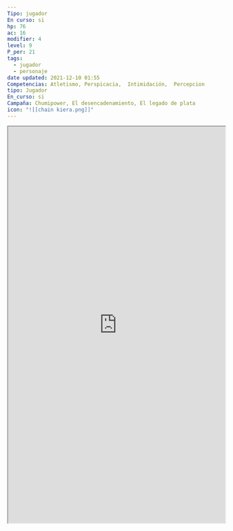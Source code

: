 ```yaml
---
Tipo: jugador
En curso: si
hp: 76
ac: 16
modifier: 4
level: 9
P_per: 21
tags:
  - jugador
  - personaje
date updated: 2021-12-10 01:55
Competencias: Atletismo, Perspicacia,  Intimidación,  Percepcion
tipo: Jugador
En_curso: si
Campaña: Chumipower, El desencadenamiento, El legado de plata
icon: "![[chain kiera.png]]"
---
```


<iframe
    height = 920
    width = 100%
    padding = 0 0
    margins = 0 0
    src="https://www.dndbeyond.com/characters/74603794"</iframe>

   ![[Kiera.jpeg||clear+hmed+right]]
# Kiera

## Stats

| STR | DEX | CON | INT | WIS | CHA |
| --- | --- | --- | --- | --- | --- |
| 8   | 18  | 14  | 10  | 16  | 13  |

## Proficiencies

#Acrobacias #Historia #Naturaleza #Percepcion #Sigilo #Trato_con_animales

## Generico

| Raza    | Edad  | Genero |
| ------- | ----- | ------ |
| Ashimar | Joven | Mujer  |

## Caracteristicas

| Rasgo Personalidad | Ideal  | Vinculo | Defecto |
| ------------------ | ------ | ------- | ------- |
| #todo              | #todo | #todo   | #todo   |

[Idiomas:: comun, gnomo, triton, infernal]

## Background

Marinero/Pirata

## Descripción
Esta tocada por Umberlee. Era de puerto Massali trabajaba de capitana de un barco comercial oportunistas, unos piratas liderados por el Capitan Barba Blanca os atacaron destruyeron su barco y mataron a su tripulación, dandola por muerta y despertaste en la orilla de su puerto. Comenzo a reunir a una tripulación, necesita dinero y contactos para comprar un barco para vengarse.

## Yeeyu
![[Hechizos Yeeyu.jpeg||clear+hmed]]

### Busqueda de Gath Igeo
La noche y el día se saludan donde Gath e Igeo nacieron, solo el aliento mostrara el sendero. Extendido sobre un puente de oro sonaran las campanas de plata. Cuando los Hijos de Gath regresen, cantando la melodía jocosa la llama sagrada prenderá el velo que oculta la Perla del Alma. Gath Igeo, la ciudadela ancestral en el centro del torbellino escarlata.

**La noche y el día se saludan donde Gath e Igeo nacieron** hace referencia al espacio, el planeta natal de los pueblos. Gath e Igeo son dos pueblos (elfos de gath y ) (githyanki y githzerai).Tras una cruenta guerra se unieron para combatir a los azotamentes.
**Extendido sobre un puente de oro sonaran las campanas de plata.** Un puente de oro fue tendido al rededor de la montaña que se encuentra entre ambos continentes

Gath e Igeo eran dos Naciones Gith Rivales que controlaba cada uno los unicos continentes de su planeta. Tras una cruenta guerra se unieron para formar un único pueblo y extenderse por el mar Astral. Debido a la cruenta guerra contra los azotamentes. Un hechizo fue lanzado para que los miembros en el exterior olvidar la lozalización del plano y de esa forma proteger su hogar.

La perla del Alma es un objeto escondido en Gath e Igeo. 

Gath Igeo es el planeta natal de los Giths una raza con la capacidad del viaje Astral mediante dragones astrales. Los Giths llegaron a las [[Islas Shamal]]  hace miles de años y poblaron las islas, de su adaptación a Aretries y la mezcla con otras razas surguieron los Elfos.

# Escrito por Olga
Historia de Kiera

Mujer, [Aasimar](http://dnd5e.wikidot.com/lineage:aasimar) Protector, [Ranger](http://dnd5e.wikidot.com/ranger) [Drakewarden](http://dnd5e.wikidot.com/ranger:drakewarden) 16 años.

  
## NAUFRAGIO EN LA COSTA DE RONCOR

La costa norte de la isla de Roncor es conocida por sus fuertes marejadas y corrientes. Esto hace que muchos barcos naufraguen al acercarse demasiado a la isla.

De ahí salí yo. No recuerdo nada porque era muy pequeña (sobre 1 año o 2) pero por lo que siempre me han dicho fue un milagro que la Tita Tak-Har consiguiese sacarme de ese barco con vida. 

Ella tampoco sabe decirme qué hizo que saltase al agua segura de que había alguien a quien salvar, siempre dice que Bahamut guiaba su cuerpo pero que ya podría haberlo guiado a una niña menos metomentodo.

Me acogió y he vivido siempre con ella en la tribu de Gath Igeo, donde ella es una de las titas más sabías que han conocido. O eso dicen al menos. Me gustaba vivir con ella, todo era siempre fácil y divertido (a pesar de lo seria que parece es la mejor bromista de la aldea) pero cuando discutíamos porque me había metido en algún lío siempre iba con la Tita Zharim. 

La tita Zharim es una dríada así que su cabaña siempre estaba llena de flores moradas de un olor dulce. Ella fue quien me enseñó a usar las plantas para curar heridas o para cazar mejor y quien me hacía entender que la Tita Tak-Har sólo me reñía por mi bien.

LA PIEDRA DEL ALMA/NACIMIENTO DE YEEYU

Cuando alcancé la mayoría de edad en la tribu las titas empezaron a llevarme de caza para enseñarme los tipos de animales que se esconden en las montañas y las costas del norte de Roncor y cómo seguirlos y atraparlos. También empecé a formar parte de las ceremonias a Bahamut. En ellas danzábamos alrededor de una perla gigante a la que llamábamos Yeo Garth, que significa Perla del Alma en élfico.

Un día, había quedado con mi amigo Erik para ir a cazar antes de la ceremonia, pero nos separamos y llegué antes al lugar de los ritos. Era raro, estaba completamente sola, pero no me sentía así. Noté que algo me llamaba desde la Perla así que me acerqué a tocarla y al hacerlo... se rompió.

Os podéis imaginar cómo se puso la Tita Tak-Har al llegar y ver que la perla estaba rota por mi culpa. Menos mal que Yee empezó a moverse dentro de la perla, haciendo que se rompiese aún más y viésemos que en realidad no era una perla, si no un huevo de dragón.

Por culpa de eso en la tribu me trataban distinto, como si fuese una persona completamente nueva. Hasta podía notar que Erik sentía celos de que Yee estuviera siempre a mi lado. Por no hablar de la cara de Samina con toda la atención y respeto que me dedicaban los habitantes más antiguos de la tribu.

Después de mucho meditarlo decidí que Yee no tenía por qué vivir sin conocer su origen y que, si las leyendas y mitos de los Antiguos eran ciertos, en la Ancestral Gath Igeo habría información sobre su familia y su paradero.

Los Antiguos es el nombre que se le da a las primeras generaciones de Gath Igeo. Una tribu de elfos de una remota región que se vio forzada a huir de la Ciudadela debido a un ataque drow, dando tumbos por las islas intentando encontrar un lugar seguro donde establecerse.

Todo esto ocurrió antes incluso de las Guerras de las Grietas, lo que ha hecho que se hayan perdido tanto los elfos de la tribu, esparcidos por las islas cuando se fueron a luchar, como el conocimiento de los anteriores emplazamientos de mi tribu. Aunque hay una canción que cuenta dónde podría estar la localización original de la Ciudadela Gath Igeo:

La noche y el día se saludan

Donde Gath e Igeo nacieron.

Allí el oculto sendero

Se mostrará ante el aliento.

Con el campeón sobre el puente de oro,

Al oír las plateadas campanas repicar,

Entonando el canto ancestral a coro

Los hijos de Gath volverán a su hogar.

El velo prenderá con la sagrada llama

Desvelando, al fin, la Perla del Alma.

Gath Igeo, la Ciudadela Ancestral,

Clavada en el Torbellino Escarlata.

EN BUSCA DE GATH IGEO

Por eso Yee y yo cogimos uno de los barcos que viajaba por una ruta mercantil al norte de la cordillera de Arkamaz hasta el Mar de Altalos. En el barco conocimos a gente majísima de todas partes del mundo, y aunque Yee es muy tímido nos acabamos haciendo amigos de Kian y Levanna. En el barco trabajamos bajo las órdenes de Sereia, una capitana muy conocida en los mares de las islas. Durante el laaaargo trayecto hasta Kalasgath, donde nos bajamos, aprendimos a leer las estrellas con Levanna y a vigilar el horizonte con Kian desde la cofa.

Como en el barco nadie había oído hablar nunca de Gath Igeo me dirigí a Crucecorrientes, donde se rumoreaba que había habido incursiones drow hacía muchísimo tiempo. Al llegar allí no encontré más que preguntas e historias sobre personas crueles que destrozaban bosques. Seguí ese rumor hasta el Bosque (al este de la Atalaya Este), un paraje completamente desolado en el que ya no quedaba nada más que cenizas y sangre. Ni pistas sobre la Ciudadela, ni de los Antiguos, ni de despiadados drows.

Buscando un lugar donde pasar la noche llegamos a Claroverde, un pueblecito muy cuco en el que había un hombre extraño viviendo en la linde del mismísimo bosque por el que llegamos al pueblo. Yee se acercó a jugar con él y desde entonces no se han separado.

KIERA

Criada por sus titas, las proveedoras de la tribu Gath Igeo, Kiera creció y vivió 14/15 años rodeada de comodidades y de gente atenta a ella.

Desde pequeña demostró ser ágil con los movimientos y certera con el arco, lo que no siempre la mantuvo lejos de los líos.

Cuando cumplió los 12 años empezó a salir con las titas a cazar y a participar en los rituales de la tribu. Dichos rituales se centran en adorar y pedir protección danzando alrededor de una gran perla mágica, un tesoro herencia de Los Antiguos.

Su carácter mimado le dio muchos problemas a la hora de tener las manos quietas cuando la curiosidad se apoderaba de ella. El gran descubrimiento llegó cuando se le antojó tocar la Yeo Garth (Perla Mágica en élfico), algo que hizo únicamente porque "le estaba llamando" según ella. La piedra empezó a brillar y calentarse, resquebrajándose. Del interior de la perla salió un pequeño dragón iridiscente, de escamas blancas brillantes y ojos de un azul cambiante, que se pegó a Kiera y se convirtió en su compañero de aventuras tanto en la tribu como en el último año fuera de ella.

- Olvidadiza
    
- Curiosa
    
- Entusiasta
    

Objetivo: Kiera se marcha de la tribu para poder encontrar el antiguo emplazamiento de Gath Igeo y así saber más del origen y la familia de YeeYu.

Subtexto: aunque Kiera haya crecido rodeada de cariño siempre sentirá que le falta información por no saber de dónde viene realmente. No quiere que Yee se sienta desplazado por no conocer sus orígenes y por eso cree que encontrará respuestas a de dónde salió Yee y dónde está su familia en Gath Igeo.

YEEYU

- Bueno
    
- Sociable (le gusta estar con gente)
    
- Tímido con desconocidos
    
- Alergias: estornudos espontáneos de daño tipo
    
- Protector
    

GATH IGEO

- Matriarcal
    
- Multirracial
    
- Adoradores de Bahamut
    

Forzados a huir de la Ciudadela, su emplazamiento actual es la isla de Roncor, en las montañas al norte de Arkamaz, tras llegar a la tribu de elfos que puebla la jungla del norte de la isla. Con ellos estuvieron un tiempo hasta separarse y seguir su camino más al norte.

Se establecieron cerca de la costa por la que pasa la ruta Shamal principal, donde naufragan barcos de todo tipo, con gente de todas las razas, algunas de las cuales deciden quedarse en la tribu que las salvó.

  


## PERSONAJES - GATH IGEO

Tita Tak-Har. Elfa. Enérgica y divertida. Como líder espiritual de Gath Igeo le ha costado hacerse entender, puesto que es una bromista nata y en ocasiones los asuntos a tratar son demasiado serios como para que casen con su personalidad. Principal cuidadora de Kiera, por lo que mantener su imparcialidad una vez se manifestó Bahamut y dio vida le resultó difícil. Sus tatuajes son plateados en vez de dorados para representar su proximidad a Bahamut.

Secreto: el humor es el mejor remedio contra el dolor.

Situación: Tak-Har se lanzó al agua, como llamada por una voz, para sacar a Kiera, la única superviviente, de un barco que se estrelló contra las rocas de la Montaña Perlada.

Tita Zharim. Dríada, druida. Movimientos largos y pausados. Acostumbrada a pasar la mitad de su vida como un árbol la tita Zharim tiene un deje lento al hablar y hacer a su alrededor, transmitiendo esa tranquilidad a aquellos con quien trata. Su paciencia sólo rivaliza con su amplísimo conocimiento de plantas y tratamientos naturales, los cuales utiliza tanto para hacer las mejores curas de la tribu como para venenos y pociones.

Secreto: mascar hierbabuena evita los sarpullidos por contacto con veneno.

Situación: Zharim era la encargada de consolar a Kiera y de hacer que se reconciliase con Tak-Har siempre que discutían.

Tita Keitha. Elfa, ranger. Esbelta y fuerte. La líder de los cazadores de la tribu. Mentora de Kiera en cuanto a caza, le ha enseñado todo lo que sabe sobre seguir rastros, camuflarse entre los árboles y atrapar a sus presas, ya sea con la delicadeza de trampas o con la rapidez de su arco. Hace años, tras una reunión con Tak-Har en mitad de la noche, marchó del pueblo en una misión secreta y no volvió. Ahora Tak-Har se encarga de los cazadores de la tribu.

Secreto: a veces, en situaciones de peligro, actuamos en contra de nuestros propios intereses.

Situación: cazando con el grupo de jóvenes cazadores Kiera se separó y tuvo que enfrentarse con una pantera sola con una daga. Keitha le dio su chakram para que siempre estuviese protegida.

Tita Asena. Humana, fighter. La única humana entre las Titas. De mirada recelosa y porte serio, casi regio, nunca se quejó de la vida que dejó atrás una vez su barco encalló en las aguas de XXX. Agradeció la hospitalidad que se le brindó en Gath Igeo a ella y su familia y demostró su valía hasta convertirse en la líder de la defensa de la tribu, protegiéndola contra los monstruos que bajan de las montañas o acogiendo y ayudando a los supervivientes de los naufragios.

Tita Haelyn. Tritón, monje. Una vieja tritón conocida por su sabiduría entre la tribu. Junto a un lago, en un claro del bosque, se encarga de educar a los niños enseñándoles a nadar y a pescar en verano, a hacer nudos y cestos y a curtir pieles en invierno. Fue a la primera persona que Kiera escuchó la canción de Gath Igeo.

Erik. Tabaxi, rogue. El pequeño de una familia de taxis de la tribu que llegaron buscando resguardarse de las bestias del bosque de Roncor y los furtivos con los que llegaron a él. Erik es un niño enérgico y jovial, siempre dispuesto a meterse en líos por su afán coleccionista. Sus posesiones más preciadas son aquellas a las que él llama “perlas” y son todo tipo de cachivaches que ha podido ir robando en sus viajes en barco, en el bosque y en Gath Igeo y los naufragios en sus costas.

Secreto: siempre fue la pequeña sombra de Kiera en Gath Igeo, hasta que llegó Yee. Kiera no se lo llegó a preguntar nunca pero cree que Erik se sintió desplazado y abandonado.

Situación: Una vez, buscando perlas en uno de los barcos naufragados Kiera y Erik se enredaron en un cargamento envuelto en redes mágicas que empezó a estrangularlos. Lograron escapar de allí aprendiendo una valiosa lección: hay cuerdas que las dagas no pueden cortar.

Samina. Humana. Hija de la Tita Asena, creció viendo a su madre afianzarse en la tribu, algo de lo que ella no ha tenido que preocuparse. Siente gran orgullo por su madre y su hermana mayor Sunila, lo que muchas veces se traduce en una altanería y un trato condescendiente con los demás niños de la tribu, sintiéndose por encima de ellos. Aunque eterna rival de Kiera por la predilección de Tak-Har hacia ella, su corazón está con la tribu y lo mejor para todos (aunque si ella sale favorecida aún mejor el plan).

## PERSONAJES - BARCO EL ESPEJO DE ARANDINE

Capitana Sereia. Tiefling. Reservada y calculadora, no suele ser la primera en hablar pero sí suele ser la que dice la última palabra. Pese a su seriedad su tripulación aprecia su mando ya que su mente fría les ha sacado de múltiples apuros en las aguas de las islas. Suele estar bajo cubierta examinando mapas y textos en un idioma extraño. Nadie sabe qué está buscando exactamente.

Kian. Uniya, bardo. Un muchacho jovial y enérgico, siempre sonriendo. Suele tener las manos siempre ocupadas, ya sea jugueteando, con cuerdas y nudos, con monedas y dados o con su laud. Su puesto en El Espejo es el de vigía, normalmente en la cofa amenizando el trabajo en cubierta con su música. Yee y Kiera encajaron muy bien con Kian ya que es el miembro más joven de la tripulación, y el más dispuesto a meterse en líos sin que se entere la Capitana Sereia. Al despedirse de Kiera le dió un beso prestado, esperando volver a verles para que se lo devolviese.

Levanna. Tritón, sorcerer. Su amplia sabiduría del mar de las islas y su historia y habitantes le ha asegurado su puesto como navegante del Espejo. Aunque de carácter a primeras cortante, Levanna siempre es la primera en canturrear las canciones de Kian y la que más se ríe contando las docenas de historias que marcan su piel. “El humor es el mejor compañero en una escuela tan dura como el mar”.